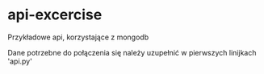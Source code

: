 # api-excercise
Przykładowe api, korzystające z mongodb

Dane potrzebne do połączenia się należy uzupełnić w pierwszych linijkach 'api.py'